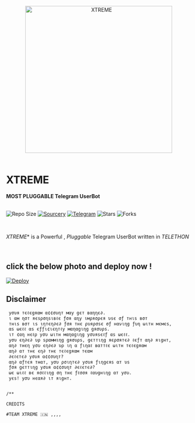 <p align="center">
    <a href="https://github.com/darkwavez/XTREME-USERBOT"><img src="https://telegra.ph/file/57f98326a3639c9d29e44.jpg" alt="XTREME" width=400px></a>
    <br>
    <br>
</p>

<h1>XTREME</h1>
<b>MOST PLUGGABLE Telegram UserBot</b>
<br>
<br>

![Repo Size](https://img.shields.io/github/repo-size/darkwavez/XTREME-USERBOT)
[![Sourcery](https://img.shields.io/badge/Sourcery-enabled-brightgreen)](https://sourcery.ai)
[![Telegram](https://img.shields.io/badge/Support%20Group-Telegram-blue)](https://t.me/xtreme_ot)
![Stars](https://img.shields.io/github/stars/darkwavez/XTREME-USERBOT)
![Forks](https://img.shields.io/github/forks/darkwavez/XTREME-USERBOT)



<br>

 *XTREME** is a Powerful , _Pluggable_ Telegram UserBot written in _TELETHON_ 
<br>

<br>

## click the below photo and deploy now !

[![Deploy](https://telegra.ph/file/d83a15cbdf1fc80537cd1.jpg)](https://heroku.com/deploy?template=https://github.com/darkwavez/XTREME/tree/main)

## Disclaimer

                
   ```  ⚠️кαηg αт уσυя σωη яιѕк⚠️          
    уσυя тєℓєgяαм α¢¢συηт мαу gєт вαηηє∂.
    ι αм ησт яєѕρσηѕιвℓє ƒσя αηу ιмρяσρєя υѕє σƒ тнιѕ вσт
    тнιѕ вσт ιѕ ιηтєη∂є∂ ƒσя тнє ρυяρσѕє σƒ нανιηg ƒυη ωιтн мємєѕ,
    αѕ ωєℓℓ αѕ єƒƒι¢ιєηтℓу мαηαgιηg gяσυρѕ.
    ιт ¢αη нєℓρ уσυ ωιтн мαηαgιηg уσυяѕєℓƒ αѕ ωєℓℓ.
    уσυ єη∂є∂ υρ ѕραммιηg gяσυρѕ, gєттιηg яєρσятє∂ ℓєƒт αη∂ яιgнт,
    αη∂ тнєη уσυ єη∂є∂ υρ ιη α ƒιηαℓ вαттℓє ωιтн тєℓєgяαм
    αη∂ αт тнє єη∂ тнє тєℓєgяαм тєαм
    ∂єℓєтє∂ уσυя α¢¢συηт?
    αη∂ αƒтєя тнαт, уσυ ρσιηтє∂ уσυя ƒιηgєяѕ αт υѕ
    ƒσя gєттιηg уσυя α¢¢συηт ∂єℓєтє∂?
    ωє ωιℓℓ вє яσℓℓιηg ση тнє ƒℓσσя ℓαυgнιηg αт уσυ.
    уєѕ! уσυ нєαя∂ ιт яιgнт.


/**
    
CREDITS

#TEAM XTREME 🇮🇳 ,,,,
